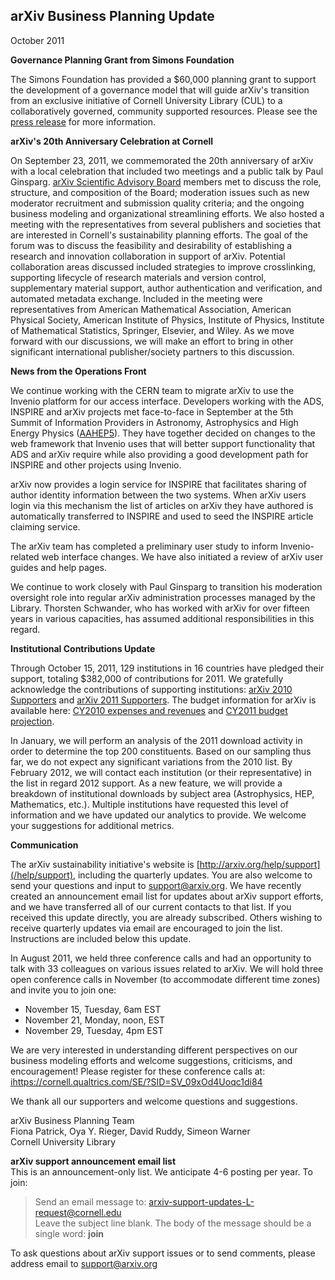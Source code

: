arXiv Business Planning Update
------------------------------

October 2011

**Governance Planning Grant from Simons Foundation**

The Simons Foundation has provided a $60,000 planning grant to support
the development of a governance model that will guide arXiv's transition
from an exclusive initiative of Cornell University Library (CUL) to a
collaboratively governed, community supported resources. Please see the
[press
release](http://news.library.cornell.edu/news/111025/arXiv_governance)
for more information.

**arXiv's 20th Anniversary Celebration at Cornell**

On September 23, 2011, we commemorated the 20th anniversary of arXiv
with a local celebration that included two meetings and a public talk by
Paul Ginsparg. [arXiv Scientific Advisory
Board](/help/scientific_ad_board) members met to discuss the role,
structure, and composition of the Board; moderation issues such as new
moderator recruitment and submission quality criteria; and the ongoing
business modeling and organizational streamlining efforts. We also
hosted a meeting with the representatives from several publishers and
societies that are interested in Cornell's sustainability planning
efforts. The goal of the forum was to discuss the feasibility and
desirability of establishing a research and innovation collaboration in
support of arXiv. Potential collaboration areas discussed included
strategies to improve crosslinking, supporting lifecycle of research
materials and version control, supplementary material support, author
authentication and verification, and automated metadata exchange.
Included in the meeting were representatives from American Mathematical
Association, American Physical Society, American Institute of Physics,
Institute of Physics, Institute of Mathematical Statistics, Springer,
Elsevier, and Wiley. As we move forward with our discussions, we will
make an effort to bring in other significant international
publisher/society partners to this discussion.

**News from the Operations Front**

We continue working with the CERN team to migrate arXiv to use the
Invenio platform for our access interface. Developers working with the
ADS, INSPIRE and arXiv projects met face-to-face in September at the 5th
Summit of Information Providers in Astronomy, Astrophysics and High
Energy Physics
([AAHEP5](http://indico.cern.ch/conferenceDisplay.py?confId=128826)).
They have together decided on changes to the web framework that Invenio
uses that will better support functionality that ADS and arXiv require
while also providing a good development path for INSPIRE and other
projects using Invenio.

arXiv now provides a login service for INSPIRE that facilitates sharing
of author identity information between the two systems. When arXiv users
login via this mechanism the list of articles on arXiv they have
authored is automatically transferred to INSPIRE and used to seed the
INSPIRE article claiming service.

The arXiv team has completed a preliminary user study to inform
Invenio-related web interface changes. We have also initiated a review
of arXiv user guides and help pages.

We continue to work closely with Paul Ginsparg to transition his
moderation oversight role into regular arXiv administration processes
managed by the Library. Thorsten Schwander, who has worked with arXiv
for over fifteen years in various capacities, has assumed additional
responsibilities in this regard.

**Institutional Contributions Update**

Through October 15, 2011, 129 institutions in 16 countries have pledged
their support, totaling $382,000 of contributions for 2011. We
gratefully acknowledge the contributions of supporting institutions:
[arXiv 2010 Supporters](/help/support/2010_supporters) and [arXiv 2011
Supporters](/help/support/2011_supporters). The budget information for
arXiv is available here: [CY2010 expenses and
revenues](http://tinyurl.com/3wu56ur) and [CY2011 budget
projection](/help/support/2011_budget).

In January, we will perform an analysis of the 2011 download activity in
order to determine the top 200 constituents. Based on our sampling thus
far, we do not expect any significant variations from the 2010 list. By
February 2012, we will contact each institution (or their
representative) in the list in regard 2012 support. As a new feature, we
will provide a breakdown of institutional downloads by subject area
(Astrophysics, HEP, Mathematics, etc.). Multiple institutions have
requested this level of information and we have updated our analytics to
provide. We welcome your suggestions for additional metrics.

**Communication**

The arXiv sustainability initiative's website is
[http://arxiv.org/help/support](/help/support), including the quarterly
updates. You are also welcome to send your questions and input to
<support@arxiv.org>. We have recently created an announcement email list
for updates about arXiv support efforts, and we have transferred all of
our current contacts to that list. If you received this update directly,
you are already subscribed. Others wishing to receive quarterly updates
via email are encouraged to join the list. Instructions are included
below this update.

In August 2011, we held three conference calls and had an opportunity to
talk with 33 colleagues on various issues related to arXiv. We will hold
three open conference calls in November (to accommodate different time
zones) and invite you to join one:

-   November 15, Tuesday, 6am EST
-   November 21, Monday, noon, EST
-   November 29, Tuesday, 4pm EST

We are very interested in understanding different perspectives on our
business modeling efforts and welcome suggestions, criticisms, and
encouragement! Please register for these conference calls at:
[ihttps://cornell.qualtrics.com/SE/?SID=SV\_09xOd4Uoqc1di84](https://cornell.qualtrics.com/SE/?SID=SV_09xOd4Uoqc1di84)

We thank all our supporters and welcome questions and suggestions.

arXiv Business Planning Team  
Fiona Patrick, Oya Y. Rieger, David Ruddy, Simeon Warner  
Cornell University Library

**arXiv support announcement email list**  
This is an announcement-only list. We anticipate 4-6 posting per year.
To join:

> Send an email message to:
> <arxiv-support-updates-L-request@cornell.edu>  
> Leave the subject line blank. The body of the message should be a
> single word: **join**

To ask questions about arXiv support issues or to send comments, please
address email to <support@arxiv.org>
